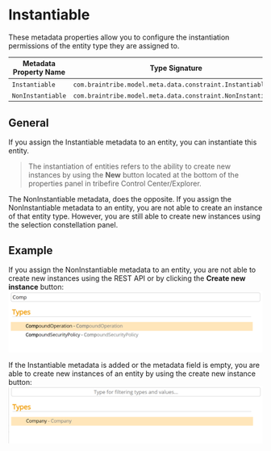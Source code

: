 # Instantiable

These metadata properties allow you to configure the instantiation permissions of the entity type they are assigned to.

Metadata Property Name  | Type Signature  
------- | -----------
`Instantiable` | `com.braintribe.model.meta.data.constraint.Instantiable`
`NonInstantiable` | `com.braintribe.model.meta.data.constraint.NonInstantiable`

## General

If you assign the Instantiable metadata to an entity, you can instantiate this entity.
> The instantiation of entities refers to the ability to create new instances by using the **New** button located at the bottom of the properties panel in tribefire Control Center/Explorer.

The NonInstantiable metadata, does the opposite. If you assign the NonInstantiable metadata to an entity, you are not able to create an instance of that entity type. However, you are still able to create new instances using the selection constellation panel.

## Example

If you assign the NonInstantiable metadata to an entity, you are not able to create new instances using the REST API or by clicking the **Create new instance** button:
![](../images/noninstantiable.png)

If the Instantiable metadata is added or the metadata field is empty, you are able to create new instances of an entity by using the create new instance button:
![](../images/instantiable.png)
